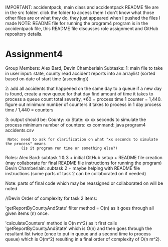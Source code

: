 IMPORTANT: accidentpack, main class and accidentpack README file are in the src folder. click the folder to access them
           I don't know what those other files are or what they do, they just appeared when I pushed the files I made
NOTE: README file for running the program4 program is in the accidentpack file, this README file discusses role assignment
           and GitHub repository details.

# Assignment4

Group Members: Alex Bard, Devin Chamberlain
Subtasks:
1:   main file to take in user input: state, county
     read accident reports into an arraylist (sorted based on date of start time (ascending))

2:   add all accidents that happened on the same day to a queue
      if a new day is found, create a new queue for that day
     find amount of time it takes to process a queue
      count total severity, *60 = process time
     1 counter = 1,440. figure out minimum number of counters it takes to process in 1 day
      process time / 1,440 = counters

3:   output should be: County: xx State: xx
                       xx seconds to simulate the process
                       minimum number of counters: xx
     command: java program4 accidents.csv

     Note: need to ask for clarification on what "xx seconds to simulate the process" means
           (is it program run time or something else?)

Roles:
Alex Bard: subtask 1 & 3 + initial GitHub setup + README file creation (may collaborate for final README file instructions for running the program)
Devin Chamberlain: subtask 2 + maybe helping with README file instructions (some parts of task 2 can be collaborated on if needed)

  Note: parts of final code which may be reassigned or collaborated on will be noted

  //Devin
  Order of complexity for task 2 items: 
  
  'getReportByCountyAndState' filter method = O(n) as it goes through all given items (n) once.
  
  'calculateCounters' method is O(n m^2) as it first calls 'getReportByCountyAndState' which is O(n) and then goes through the resultant list twice 
  (once to put in queue and a second time to process queue) which is O(m^2) resulting in a final order of complexity of O(n m^2).
